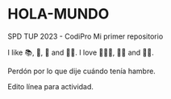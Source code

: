 # HOLA-MUNDO
SPD TUP 2023 - CodiPro
Mi primer repositorio 

I like 📚, 🍫, 🧉 and 🏋️‍♀️.
I love 👨‍👩‍👧, 👩‍💻 and 👩‍🔬. 

Perdón por lo que dije cuándo tenía hambre.

Edito línea para actividad. 
